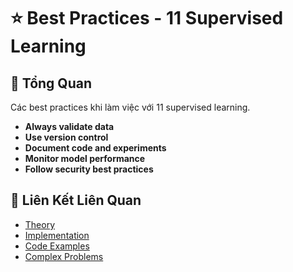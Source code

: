 # ⭐ Best Practices - 11 Supervised Learning

## 🎯 Tổng Quan

Các best practices khi làm việc với 11 supervised learning.

- **Always validate data**
- **Use version control**
- **Document code and experiments**
- **Monitor model performance**
- **Follow security best practices**

## 🔗 Liên Kết Liên Quan

- [Theory](./THEORY_11_supervised_learning.md)
- [Implementation](./IMPLEMENTATION_11_supervised_learning.md)
- [Code Examples](./CODE_EXAMPLES_11_supervised_learning.md)
- [Complex Problems](./COMPLEX_PROBLEMS.md)
